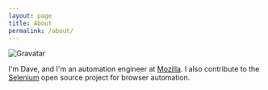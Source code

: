 ```yaml
---
layout: page
title: About
permalink: /about/
---
```

![Gravatar](https://www.gravatar.com/avatar/fd74178aadc963ffc6397ad1e22d8ce7?s=150
"Gravatar")

I'm Dave, and I'm an automation engineer at [Mozilla](https://www.mozilla.org/).
I also contribute to the [Selenium](http://docs.seleniumhq.org/) open source
project for browser automation.
